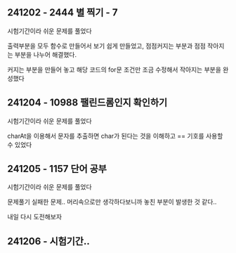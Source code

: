 ## 241202 - 2444 별 찍기 - 7

시험기간이라 쉬운 문제를 풀었다

출력부분을 모두 함수로 만들어서 보기 쉽게 만들었고, 점점커지는 부분과 점점 작아지는 부분을 나누어 해결했다. 

커지는 부분을 만들어 놓고 해당 코드의 for문 조건만 조금 수정해서 작아지는 부분을 완성했다

## 241204 - 10988 팰린드롬인지 확인하기

시험기간이라 쉬운 문제를 풀었다

charAt을 이용해서 문자를 추출하면 char가 된다는 것을 이해하고 == 기호를 사용할 수 있었다

## 241205 - 1157 단어 공부

시험기간이라 쉬운 문제를 풀었다

문제풀기 실패한 문제.. 머리속으로만 생각하다보니까 놓친 부분이 발생한 것 같다..

내일 다시 도전해보자

## 241206 - 시험기간..